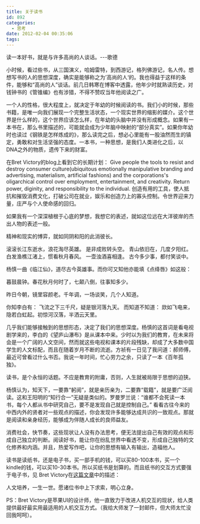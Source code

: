 ```yaml
---
title: 关于读书
id: 892
categories:
  - 思考
date: 2012-02-04 00:35:06
tags:
---
```


读一本好书，就是与许多高尚的人谈话。---歌德

小时候，看过些书，从三国演义，哈姆雷特，到西游记，格列佛游记，名人传。想想写书的人的思想深度，确实是能够称之为’高尚的人‘的。我也得益于这样的条件，能够和“高尚的人”谈话。前几日韩寒在博客中透露，他年少时就熟读历史，对钱钟书的《管锥编》也有涉猎，不得不赞叹当年他阅读之广。

一个人的性格，很大程度上，就决定于年幼的时候阅读的书。我们小的时候，那些书籍，是唯一向我们展现一个完整生活状态，一个现实世界的缩影的媒介。这个世界是什么样的，这个世界应该怎么样，在年幼的头脑中并没有形成概念。如果有一本书在，那么书里描述的，可能就会成为少年脑中映射的“部分真实”。如果你年幼时也读过《钢铁是怎样炼成的》，那么读完之后，想必心里能有一股油然而生的镇定，勇敢和对生活坚强的态度。一本书，一种思想，是我们人类进化之后，以DNA之外的物质，遗传下来的财富。

在Bret Victory的blog上看到它的长期计划：
Give people the tools to resist and destroy consumer culture(ubiquitous emotionally manipulative branding and advertising, materialism, artificial fashions) and the corporations's oligarchical control over employment, entertainment, and creativity. Return power, diginity, and responsibility to the individual.
创造有用的工具，使人抵抗和摧毁消费文化，打破公司在就业，娱乐和创造力上的寡头控制。令世界迎来力量，庄严与个人使命感的回归。

如果我有一个深深植根于心底的梦想，我想它的表述，就如这位远在大洋彼岸的杰出人物的表述一般。

精神和现实的博弈，就如同阴和阳的此消彼长。

滚滚长江东逝水，浪花淘尽英雄。
是非成败转头空。
青山依旧在，几度夕阳红。
白发渔樵江渚上，惯看秋月春风。
一壶浊酒喜相逢。
古今多少事，都付笑谈中。

杨慎一曲《临江仙》，道尽古今英雄事。而你可又知他亦能填《点绛唇》如这般：

暮鼓晨钟。春花秋月何时了，七颠八倒，往事知多少。

昨日今朝，镜里容颜老。千年调，一场谈笑，几个人知道。

你知李白有：
飞流之下三千尺，疑是银河落九天。
而知道不知道：
欻如飞电来，隐若白虹起。初惊河汉落，半洒云天里。

几乎我们能够接触到的思想形态，决定了我们的思想深度。杨慎的这首词是看电视剧学来的，李白的《望庐山瀑布》是从课本中来。少时以为我们的教育，在未来将会是一个广阔的人文空间，然而就这些电视和课本的片段残缺，却成了大多数中国学生的人文标配，而且在随着岁月不断的流逝。方祯有一日见了我问道：郝师傅，最近可曾看过什么书否。我说一年时间，忙心劳力之余，只读了一本《百年孤独》。

读书，是个永恒的话题。不应是教育的附庸，否则，人生就被局限于思想的迫狭。

杨慎认为，知天下，一要靠“躬阅”，就是亲历亲为，二要靠“载籍”，就是要广泛阅读。这和王阳明的“知行合一”无疑是类似的。罗曼罗兰说：“谁都不会死读一本书，每个人都从书中研究自己，要不是发现自己就是控制自己。” 看看古往今来的中西内外的贤者对一些观点的描述，你会发现许多能够达成共识的一致观点。那就是阅读和亲身经历，能够成为伴随人成长的良师益友。

消费社会，快节奏，这些现状让人没有办法思考，便无法提出自己有效的观点和形成自己独立的判断。阅读好书，能让你在纷乱世界中看透不变，形成自己独特的文化修养和内涵。并且，热爱写作吧，让你的思想有输入有输出，造福他人。

读书是读纸书，还是电子书，买一部手机的钱，可以买80-100本书，买一个kindle的钱，可以买10-30本书。所以买纸书是划算的。而且纸书的交互方式要强于电子书，见
Bret Victory在[这篇文章](http://nickinteractiondesign.com/2011/11/12/bret-victor%EF%BC%88apple-ui-%E8%AE%BE%E8%AE%A1%E5%B8%88%EF%BC%89%EF%BC%9A%E4%BA%92%E5%8A%A8%E7%9A%84%E6%9C%AA%E6%9D%A5%E4%B8%8D%E5%BA%94%E5%8F%AA%E5%9C%A8%E6%89%8B%E6%8C%87%E4%B8%8A-%EF%BC%88/)中的描述：

人文培养，一生一世。愿诸位书中上下求索，明心立身。

PS：Bret Victory是苹果UI的设计师，他一直致力于改进人机交互的现状，给人类提供最好最实用最适用的人机交互方式。（我给大师发了一封邮件，但大师太忙没回我呵呵）。